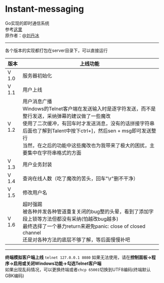 # Instant-messaging

Go实现的即时通信系统  
参考[这里](https://www.bilibili.com/video/BV1gf4y1r79E/?p=37&vd_source=ba555caf87e1e2f9c37b53d8c4b0e3e8)  
原作者：@[刘丹冰](https://github.com/aceld)

---

 各个版本的实现都打包在server目录下，可以直接运行

| 版本       | 上线功能      |
|-----------|-----------    |
| V 1.0     | 服务器初始化   |
| V 1.1     | 用户上线       |
| V 1.2     | 用户消息广播<br>     Windows的Telnet客户端在发送输入时是逐字符发送，而不是整行发送，采纳弹幕的建议做了一些魔改<br>  使用了二次缓冲，有回车时才发送消息，没有的话拼接字符串<br> 后面也了解到Talent中按下ctrl+]，然后sen + msg即可发送整行<br>当然，在之后的功能中这些魔改也为我带来了极大的困扰，主要集中在字符串格式的方面 |
| V 1.3     | 用户业务封装   |
| V 1.4     | 查询在线人数（吃了魔改的苦头，回车"\r"删不干净）   |
| V 1.5     | 修改用户名   |
| V 1.6     | 超时强踢<br> 被各种并发各种管道重复关闭的bug整的头晕，看到了添加字段上锁等方法但都没有采纳(怕越改bug越多)<br> 最终选择了一个暴力return来避免panic: close of closed channel<br> 还是对各种方法的底层不够了解，等后面慢慢补吧  |


---
**终端模拟客户端上线**
 `telnet 127.0.0.1 8080`
 如果无法使用，请在**控制面板->程序->启用或关闭Windows功能->勾选Telnet客户端**<br>
 如果出现乱码情况，可以更换终端或者`chcp 65001`切换到UTF8编码(终端默认GBK编码)
